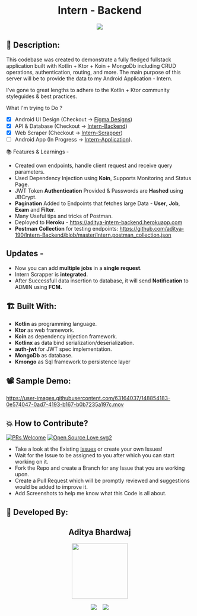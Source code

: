 <h1 align="center">Intern - Backend</h1>
<p align="center">
<img src="https://user-images.githubusercontent.com/63164037/148850158-c0db9ce4-e087-4ca8-8e94-f76e508f3f8f.png">
</p>

## 📜 Description:

This codebase was created to demonstrate a fully fledged fullstack application built with Kotlin + Ktor + Koin + MongoDb
including CRUD operations, authentication, routing, and more. The main purpose of this server will be to provide the
data to my Android Application - Intern.

I've gone to great lengths to adhere to the Kotlin + Ktor community styleguides & best practices.

What I'm trying to Do ?
- [x] Android UI Design (Checkout -> [Figma Designs](https://www.figma.com/file/gqLxGVytcxU1t1nzUvsCqk/Intern-Android-Application?node-id=0%3A1))
- [x] API & Database   (Checkout -> [Intern-Backend](https://github.com/aditya-190/Intern-Backend))
- [x] Web Scraper   (Checkout -> [Intern-Scrapper](https://github.com/aditya-190/Intern-Scrapper))
- [ ] Android App (In Progress -> [Intern-Application](https://github.com/aditya-190/Intern-Application)).

📚 Features & Learnings -

- Created own endpoints, handle client request and receive query parameters.
- Used Dependency Injection using **Koin**, Supports Monitoring and Status Page.
- JWT Token **Authentication** Provided & Passwords are **Hashed** using JBCrypt.
- **Pagination** Added to Endpoints that fetches large Data - **User**, **Job**, **Exam** and **Filter**.
- Many Useful tips and tricks of Postman.
- Deployed to **Heroku** - https://aditya-intern-backend.herokuapp.com
- **Postman** **Collection** for testing
  endpoints: https://github.com/aditya-190/Intern-Backend/blob/master/Intern.postman_collection.json
  
## Updates -
- Now you can add **multiple** **jobs** in a **single** **request**.
- Intern Scrapper is **integrated**.
- After Successfull data insertion to database, it will send **Notification** to ADMIN using **FCM.**

## 🏗 Built With:

- **Kotlin** as programming language.
- **Ktor** as web framework.
- **Koin** as dependency injection framework.
- **Kotlinx** as data bind serialization/deserialization.
- **auth-jwt** for JWT spec implementation.
- **MongoDb** as database.
- **Kmongo** as Sql framework to persistence layer

## 📽 Sample Demo:

https://user-images.githubusercontent.com/63164037/148854183-0e574047-0ad7-4193-b167-b0b7235a197c.mov

## 💥 How to Contribute?

[![PRs Welcome](https://img.shields.io/badge/PRs-welcome-brightgreen.svg?style=flat-square)](http://makeapullrequest.com)
[![Open Source Love svg2](https://badges.frapsoft.com/os/v2/open-source.svg?v=103)](https://github.com/ellerbrock/open-source-badges/)

- Take a look at the Existing [Issues](https://github.com/aditya-190/Intern-Backend/issues) or create your own Issues!
- Wait for the Issue to be assigned to you after which you can start working on it.
- Fork the Repo and create a Branch for any Issue that you are working upon.
- Create a Pull Request which will be promptly reviewed and suggestions would be added to improve it.
- Add Screenshots to help me know what this Code is all about.

## 👦 Developed By:

<h2 align="center">Aditya Bhardwaj</h2>
<p align="center">
  <a href="https://github.com/aditya-190"><img src="https://avatars.githubusercontent.com/u/63164037?v=4" width=150px height=150px /></a> 

<p align="center">
  <a target="_blank"href="https://www.linkedin.com/in/adi-bhardwaj/"><img src="https://img.shields.io/badge/linkedin-%230077B5.svg?&style=for-the-badge&logo=linkedin&logoColor=white" /></a>&nbsp;&nbsp;&nbsp;
  <a href="mailto:aadi.bbhardwaj@gmail.com?subject=Hello%20Aditya,%20From%20Github"><img src="https://img.shields.io/badge/gmail-%23D14836.svg?&style=for-the-badge&logo=gmail&logoColor=white" /></a>
